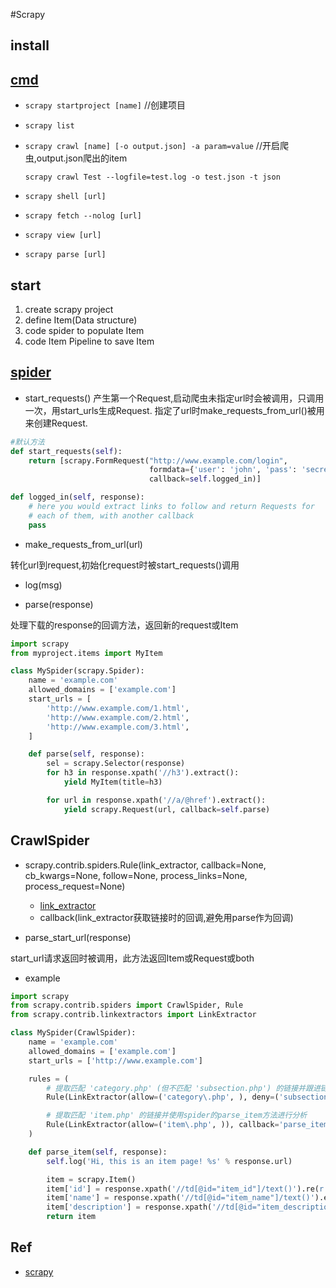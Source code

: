 #Scrapy

## install

## [cmd](http://scrapy-chs.readthedocs.io/zh_CN/latest/topics/commands.html#topics-commands-ref)

+ `scrapy startproject [name]` //创建项目

+ `scrapy list`

+ `scrapy crawl [name] [-o output.json] -a param=value` //开启爬虫,output.json爬出的item

    `scrapy crawl Test --logfile=test.log -o test.json -t json`

+ `scrapy shell [url]`
+ `scrapy fetch --nolog [url]`
+ `scrapy view [url]`
+ `scrapy parse [url]`

## start
1. create scrapy project
2. define Item(Data structure)
3. code spider to populate Item
4. code Item Pipeline to save Item


## [spider](http://scrapy-chs.readthedocs.io/zh_CN/latest/topics/spiders.html)

+ start_requests()
产生第一个Request,启动爬虫未指定url时会被调用，只调用一次，用start_urls生成Request.
指定了url时make_requests_from_url()被用来创建Request.

```py
#默认方法
def start_requests(self):
    return [scrapy.FormRequest("http://www.example.com/login",
                               formdata={'user': 'john', 'pass': 'secret'},
                               callback=self.logged_in)]

def logged_in(self, response):
    # here you would extract links to follow and return Requests for
    # each of them, with another callback
    pass
```

+ make_requests_from_url(url)

转化url到request,初始化request时被start_requests()调用

+ log(msg)

+ parse(response)

处理下载的response的回调方法，返回新的request或Item

```py
import scrapy
from myproject.items import MyItem

class MySpider(scrapy.Spider):
    name = 'example.com'
    allowed_domains = ['example.com']
    start_urls = [
        'http://www.example.com/1.html',
        'http://www.example.com/2.html',
        'http://www.example.com/3.html',
    ]

    def parse(self, response):
        sel = scrapy.Selector(response)
        for h3 in response.xpath('//h3').extract():
            yield MyItem(title=h3)

        for url in response.xpath('//a/@href').extract():
            yield scrapy.Request(url, callback=self.parse)
```
## CrawlSpider

+ scrapy.contrib.spiders.Rule(link_extractor, callback=None, cb_kwargs=None, follow=None, process_links=None, process_request=None)

  - [link_extractor](http://scrapy-chs.readthedocs.io/zh_CN/latest/topics/link-extractors.html#topics-link-extractors)
  - callback(link_extractor获取链接时的回调,避免用parse作为回调)

+ parse_start_url(response)

start_url请求返回时被调用，此方法返回Item或Request或both

+ example

```py
import scrapy
from scrapy.contrib.spiders import CrawlSpider, Rule
from scrapy.contrib.linkextractors import LinkExtractor

class MySpider(CrawlSpider):
    name = 'example.com'
    allowed_domains = ['example.com']
    start_urls = ['http://www.example.com']

    rules = (
        # 提取匹配 'category.php' (但不匹配 'subsection.php') 的链接并跟进链接(没有callback意味着follow默认为True)
        Rule(LinkExtractor(allow=('category\.php', ), deny=('subsection\.php', ))),

        # 提取匹配 'item.php' 的链接并使用spider的parse_item方法进行分析
        Rule(LinkExtractor(allow=('item\.php', )), callback='parse_item'),
    )

    def parse_item(self, response):
        self.log('Hi, this is an item page! %s' % response.url)

        item = scrapy.Item()
        item['id'] = response.xpath('//td[@id="item_id"]/text()').re(r'ID: (\d+)')
        item['name'] = response.xpath('//td[@id="item_name"]/text()').extract()
        item['description'] = response.xpath('//td[@id="item_description"]/text()').extract()
        return item

```


## Ref

+ [scrapy](http://scrapy-chs.readthedocs.io/zh_CN/latest/topics/shell.html)